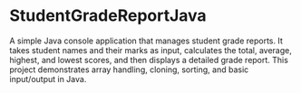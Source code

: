 # StudentGradeReportJava
A simple Java console application that manages student grade reports. It takes student names and their marks as input, calculates the total, average, highest, and lowest scores, and then displays a detailed grade report. This project demonstrates array handling, cloning, sorting, and basic input/output in Java. 
